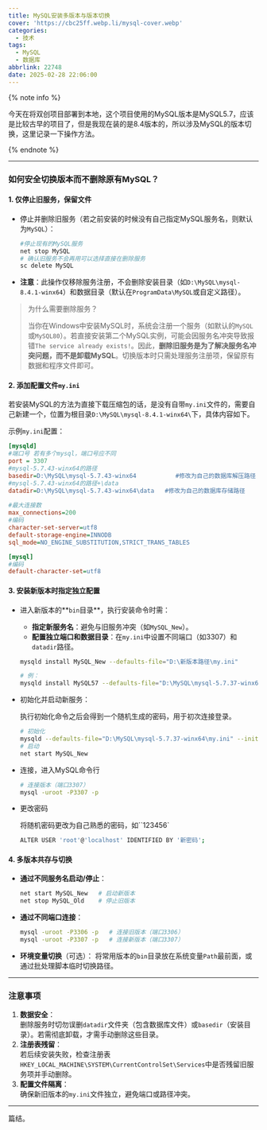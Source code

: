 ```yaml
---
title: MySQL安装多版本与版本切换
cover: 'https://cbc25ff.webp.li/mysql-cover.webp'
categories:
  - 技术
tags:
  - MySQL
  - 数据库
abbrlink: 22748
date: 2025-02-28 22:06:00
---
```


{% note info %}

今天在将双创项目部署到本地，这个项目使用的MySQL版本是MySQL5.7，应该是比较古早的项目了，但是我现在装的是8.4版本的，所以涉及MySQL的版本切换，这里记录一下操作方法。

{% endnote %}



---

### 如何安全切换版本而不删除原有MySQL？

#### 1. **仅停止旧服务，保留文件**

   - 停止并删除旧服务（若之前安装的时候没有自己指定MySQL服务名，则默认为`MySQL`）：

     ```bash
     #停止现有的MySQL服务
     net stop MySQL
     # 确认旧服务不会再用可以选择直接在删除服务
     sc delete MySQL
     ```

   - **注意**：此操作仅移除服务注册，不会删除安装目录（如`D:\MySQL\mysql-8.4.1-winx64`）和数据目录（默认在`ProgramData\MySQL`或自定义路径）。

> 为什么需要删除服务？
>
> 当你在Windows中安装MySQL时，系统会注册一个服务（如默认的`MySQL`或`MySQL80`）。若直接安装第二个MySQL实例，可能会因服务名冲突导致报错`The service already exists!`。因此，**删除旧服务是为了解决服务名冲突问题，而不是卸载MySQL**。切换版本时只需处理服务注册项，保留原有数据和程序文件即可。



#### 2. **添加配置文件`my.ini`**

若安装MySQL的方法为直接下载压缩包的话，是没有自带`my.ini`文件的，需要自己新建一个，位置为根目录`D:\MySQL\mysql-8.4.1-winx64\`下，具体内容如下。

示例`my.ini`配置：

```ini
[mysqld]
#端口号 若有多个mysql，端口号应不同
port = 3307              
#mysql-5.7.43-winx64的路径
basedir=D:\MySQL\mysql-5.7.43-winx64           #修改为自己的数据库解压路径
#mysql-5.7.43-winx64的路径+\data
datadir=D:\MySQL\mysql-5.7.43-winx64\data   #修改为自己的数据库存储路径
 
#最大连接数
max_connections=200
#编码
character-set-server=utf8
default-storage-engine=INNODB
sql_mode=NO_ENGINE_SUBSTITUTION,STRICT_TRANS_TABLES

[mysql]
#编码
default-character-set=utf8 
```



#### 3. **安装新版本时指定独立配置**

   - 进入新版本的**`bin`目录**，执行安装命令时需：

     - **指定新服务名**：避免与旧服务冲突（如`MySQL_New`）。
     - **配置独立端口和数据目录**：在`my.ini`中设置不同端口（如3307）和`datadir`路径。

     ```bash
     mysqld install MySQL_New --defaults-file="D:\新版本路径\my.ini"
     
     # 例：
     mysqld install MySQL57 --defaults-file="D:\MySQL\mysql-5.7.37-winx64\my.ini"
     ```

   - 初始化并启动新服务：

     执行初始化命令之后会得到一个随机生成的密码，用于初次连接登录。

     ```bash
     # 初始化
     mysqld --defaults-file="D:\MySQL\mysql-5.7.37-winx64\my.ini" --initialize --console
     # 启动
     net start MySQL_New
     ```

   - 连接，进入MySQL命令行

     ```bash
     # 连接版本（端口3307）
     mysql -uroot -P3307 -p
     ```

   - 更改密码

     将随机密码更改为自己熟悉的密码，如``123456`

     ```bash
     ALTER USER 'root'@'localhost' IDENTIFIED BY '新密码';
     ```



#### 4. **多版本共存与切换**

   - **通过不同服务名启动/停止**：

     ```bash
     net start MySQL_New   # 启动新版本
     net stop MySQL_Old    # 停止旧版本
     ```

   - **通过不同端口连接**：

     ```bash
     mysql -uroot -P3306 -p   # 连接旧版本（端口3306）
     mysql -uroot -P3307 -p   # 连接新版本（端口3307）
     ```

   - **环境变量切换**（可选）：
     将常用版本的`bin`目录放在系统变量`Path`最前面，或通过批处理脚本临时切换路径。

---

### **注意事项**

1. **数据安全**：  
   删除服务时切勿误删`datadir`文件夹（包含数据库文件）或`basedir`（安装目录）。若需彻底卸载，才需手动删除这些目录。
2. **注册表残留**：  
   若后续安装失败，检查注册表`HKEY_LOCAL_MACHINE\SYSTEM\CurrentControlSet\Services`中是否残留旧服务项并手动删除。
3. **配置文件隔离**：  
   确保新旧版本的`my.ini`文件独立，避免端口或路径冲突。

---

篇结。
